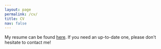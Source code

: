 ```yaml
---
layout: page
permalink: /cv/
title: CV
nav: false
---
```


My resume can be found <a href="../assets/pdf/CV_ZiyuYao_public.pdf">here</a>. If you need an up-to-date one, please don't hesitate to contact me!
